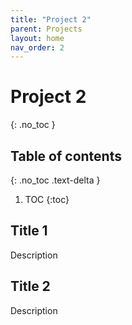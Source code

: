 ```yaml
---
title: "Project 2"
parent: Projects
layout: home
nav_order: 2
---
```


# Project 2
{: .no_toc }

## Table of contents
{: .no_toc .text-delta }

1. TOC
{:toc}

## Title 1
Description

## Title 2
Description